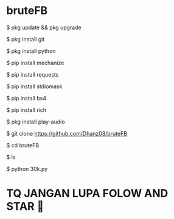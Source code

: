# bruteFB 

$ pkg update && pkg upgrade

$ pkg install git

$ pkg install python

$ pip install mechanize

$ pip install requests

$ pip install stdiomask

$ pip install bs4

$ pip install rich

$ pkg install play-audio 

$ git clone https://github.com/Dhanz03/bruteFB 

$ cd bruteFB 

$ ls 

$ python 30k.py



# TQ JANGAN LUPA FOLOW AND STAR 🌟
